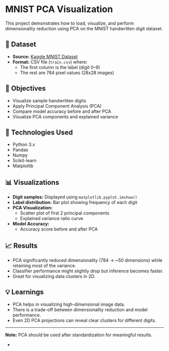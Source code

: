 # MNIST PCA Visualization

This project demonstrates how to load, visualize, and perform dimensionality reduction using PCA on the MNIST handwritten digit dataset.

## 📂 Dataset

- **Source:** [Kaggle MNIST Dataset](https://www.kaggle.com/c/digit-recognizer/data)
- **Format:** CSV file (`train.csv`) where:
  - The first column is the label (digit 0–9)
  - The rest are 784 pixel values (28x28 images)

## 📌 Objectives

- Visualize sample handwritten digits
- Apply Principal Component Analysis (PCA)
- Compare model accuracy before and after PCA
- Visualize PCA components and explained variance

## 🧪 Technologies Used

- Python 3.x
- Pandas
- Numpy
- Scikit-learn
- Matplotlib

## 📊 Visualizations

- **Digit samples:** Displayed using `matplotlib.pyplot.imshow()`
- **Label distribution:** Bar plot showing frequency of each digit
- **PCA Visualization:**
  - Scatter plot of first 2 principal components
  - Explained variance ratio curve
- **Model Accuracy:**
  - Accuracy score before and after PCA

## 📈 Results

- PCA significantly reduced dimensionality (784 → ~50 dimensions) while retaining most of the variance.
- Classifier performance might slightly drop but inference becomes faster.
- Great for visualizing data clusters in 2D.

## 💡 Learnings

- PCA helps in visualizing high-dimensional image data.
- There is a trade-off between dimensionality reduction and model performance.
- Even 2D PCA projections can reveal clear clusters for different digits.

---

**Note:** PCA should be used after standardization for meaningful results.

-


